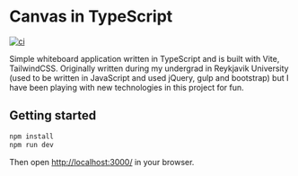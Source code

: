 # Canvas in TypeScript

[![ci](https://github.com/egilsster/canvas/actions/workflows/ci.yaml/badge.svg?branch=main)](https://github.com/egilsster/canvas/actions/workflows/ci.yaml)

Simple whiteboard application written in TypeScript and is built with Vite, TailwindCSS. Originally written during my
undergrad in Reykjavik University (used to be written in JavaScript and used jQuery, gulp and bootstrap) but I have
been playing with new technologies in this project for fun.

## Getting started

```sh
npm install
npm run dev
```

Then open <http://localhost:3000/> in your browser.
